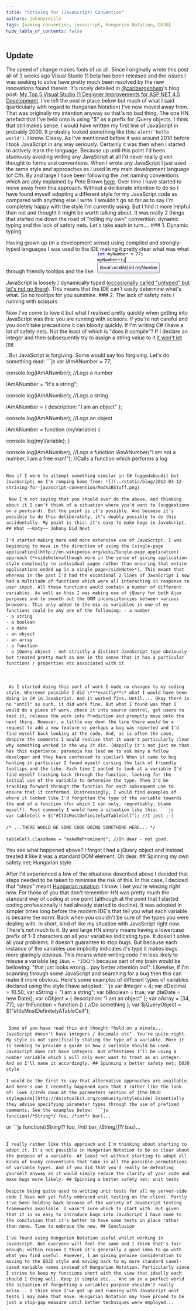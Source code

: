 ```yaml
---
title: "Striving for (JavaScript) Convention"
authors: johnnyreilly
tags: [naming convention, javascript, Hungarian Notation, DOJO]
hide_table_of_contents: false
---
```

## Update

 The speed of change makes fools of us all. Since I originally wrote this post all of 3 weeks ago Visual Studio 11 beta has been released and the issues I was seeking to solve have pretty much been resolved by the new innovations found therein. It's nicely detailed in [@carlbergenhem](http://www.twitter.com/carlbergenhem)'s blog post: [My Top 5 Visual Studio 11 Designer Improvements for ASP.NET 4.5 Development](http://blogs.telerik.com/blogs/posts/12-03-26/my-top-5-visual-studio-11-designer-improvements-for-asp-net-4-5-development.aspx). I've left the post in place below but much of what I said (particularly with regard to Hungarian Notation) I've now moved away from. That was originally my intention anyway so that's no bad thing. The one HN artefact that I've held onto is using "$" as a prefix for jQuery objects. I think that still makes sense. I would have written my first line of JavaScript in probably 2000. It probably looked something like this: `alert('hello world')`. I know. Classy. As I've mentioned before it was around 2010 before I took JavaScript in any way seriously. Certainly it was then when I started to actively learn the language. Because up until this point I'd been studiously avoiding writing any JavaScript at all I'd never really given thought to forms and conventions. When I wrote any JavaScript I just used the same style and approaches as I used in my main development language (of C#). By and large I have been following the .net naming conventions which are ably explained by Pete Brown [here](http://10rem.net/articles/net-naming-conventions-and-programming-standards---best-practices). Over time I have started to move away from this approach. Without a deliberate intention to do so I have found myself adopting a different style for my JavaScript code as compared with anything else I write. I wouldn't go so far as to say I'm completely happy with the style I'm currently using. But I find it more helpful than not and thought it might be worth talking about. It was really 2 things that started me down the road of "rolling my own" convention: dynamic typing and the lack of safety nets. Let's take each in turn.... ### 1\. Dynamic typing

 Having grown up (in a development sense) using compiled and strongly-typed languages I was used to the IDE making it pretty clear what was what through friendly tooltips and the like: ![](../static/blog/2012-03-12-striving-for-javascript-convention/IDE.png)

 JavaScript is loosely / dynamically typed ([occasionally called "untyped" but let's not go there](http://stackoverflow.com/questions/9154388/does-untyped-also-mean-dynamically-typed-in-the-academic-cs-world)). This means that the IDE can't easily determine what's what. So no tooltips for you sunshine. ### 2\. The lack of safety nets / running with scissors

 Now I've come to love it but what I realised pretty quickly when getting into JavaScript was this: you are running with scissors. If you're not careful and you don't take precautions it can bloody quickly. If I'm writing C# I have a lot of safety nets. Not the least of which is "does it compile"? If I declare an integer and then subsequently try to assign a string value to it <u>it won't let me</u>

. But JavaScript is forgiving. Some would say too forgiving. Let's do something mad: ```js
var iAmANumber = 77;

console.log(iAmANumber); //Logs a number

iAmANumber = "It's a string";

console.log(iAmANumber); //Logs a string

iAmANumber = { 
  description: "I am an object"
};

console.log(iAmANumber); //Logs an object

iAmANumber = function (myVariable) {

  console.log(myVariable);
}

console.log(iAmANumber); //Logs a function
iAmANumber("I am not a number, I am a free man!"); //Calls a function which performs a log
```

Now if I were to attempt something similar in C# fuggedaboudit but JavaScript; no I'm romping home free: ![](../static/blog/2012-03-12-striving-for-javascript-convention/Mad%2BStuff.png)

 Now I'm not saying that you should ever do the above, and thinking about it I can't think of a situation where you'd want to (suggestions on a postcard). But the point is it's possible. And because it's possible to do this deliberately, it's doubly possible to do this accidentally. My point is this: it's easy to make bugs in JavaScript. ## What ~~Katy~~ Johnny Did Next

I'd started making more and more extensive use of JavaScript. I was beginning to move in the direction of using the [single-page application](http://en.wikipedia.org/wiki/Single-page_application) approach (*<sideNote>although more in the sense of giving application style complexity to individual pages rather than ensuring that entire applications ended up in a single page</sideNote>*). This meant that whereas in the past I'd had the occasional 2 lines of JavaScript I now had a multitude of functions which were all interacting in response to user input. All these functions would contain a number of different variables. As well as this I was making use of jQuery for both Ajax purposes and to smooth out the DOM inconsistencies between various browsers. This only added to the mix as variables in one of my functions could be any one of the following: - a number
- a string
- a boolean
- a date
- an object
- an array
- a function
- a jQuery object - not strictly a distinct JavaScript type obviously but treated pretty much as one in the sense that it has a particular functions / properties etc associated with it



 As I started doing this sort of work I made no changes to my coding style. Wherever possible I did \***exactly**\* what I would have been doing in C# in JavaScript. And it worked fine. Until.... Okay there is no "until" as such, it did work fine. But what I found was that I would do a piece of work, check it into source control, get users to test it, release the work into Production and promptly move onto the next thing. However, a little way down the line there would be a request to add a new feature or perhaps a bug was reported and I'd find myself back looking at the code. And, as is often the case, despite the comments I would realise that it wasn't particularly clear why something worked in the way it did. (Happily it's not just me that has this experience, paranoia has lead me to ask many a fellow developer and they have confessed to similar) When it came to bug hunting in particular I found myself cursing the lack of friendly tooltips and the like. Each time I wanted to look at a variable I'd find myself tracking back through the function, looking for the initial use of the variable to determine the type. Then I'd be tracking forward through the function for each subsequent use to ensure that it conformed. Distressingly, I would find examples of where it looked like I'd forgotten the type of the variable towards the end of a function (for which I can only, regrettably, blame myself). Most commonly I would have a situation like this: ```js
var tableCell = $("#ItIsMostDefinitelyATableCell"); //I jest ;-)

/* ...THERE WOULD BE SOME CODE DOING SOMETHING HERE... */

tableCell.className = "makeMeProminent"; //Oh dear - not good.
```

 You see what happened above? I forgot I had a jQuery object and instead treated it like it was a standard DOM element. Oh dear. ## Spinning my own safety net; Hungarian style

 After I'd experienced a few of the situations described above I decided that steps needed to be taken to minimise the risk of this. In this case, I decided that "steps" meant [Hungarian notation](http://en.wikipedia.org/wiki/Hungarian_notation). I know. I bet you're wincing right now. For those of you that don't remember HN was pretty much the standard way of coding at one point (although at the point that I started coding professionally it had already started to decline). It was adopted in simpler times long before the modern IDE's that tell you what each variable is became the norm. Back when you couldn't be sure of the types you were dealing with. In short, kind of like my situation with JavaScript right now. There's not much to it. By and large HN simply means having a lowercase prefix of 1-3 characters on all your variables indicating type. It doesn't solve all your problems. It doesn't guarantee to stop bugs. But because each instance of the variables use implicitly indicates it's type it makes bugs more glaringly obvious. This means when writing code I'm less likely to misuse a variable (eg `iNum = "JIKJ"`) because part of my brain would be bellowing: "that just looks wrong... pay better attention lad!". Likewise, if I'm scanning through some JavaScript and searching for a bug then this can make it more obvious. Here's some examples of different types of variables declared using the style I have adopted: ```js
var iInteger = 4;
var dDecimal = 10.50;
var sString = "I am a string";
var bBoolean = true;
var dteDate = new Date();
var oObject = {
  description: "I am an object"
};
var aArray = [34, 77];
var fnFunction = function () {
  //Do something
};
var $jQueryObject = $("#ItIsMostDefinitelyATableCell");
```

 Some of you have read this and thought "hold on a minute... JavaScript doesn't have integers / decimals etc". You're quite right. My style is not specifically stating the type of a variable. More it is seeking to provide a guide on how a variable should be used. JavaScript does not have integers. But oftentimes I'll be using a number variable which i will only ever want to treat as an integer. And so I'll name it accordingly. ## Spinning a better safety net; DOJO style

I would be the first to say that alternative approaches are available. And here's one I recently happened upon that I rather like the look of: look 2/3rds down at the parameters section of [the DOJO styleguide](http://dojotoolkit.org/community/styleGuide) Essentially they advise specifying parameter types through the use of prefixed comments. See the examples below: ```js
function(/*String*/ foo, /*int*/ bar)...
```

or ```js
function(/*String?*/ foo, /*int*/ bar, /*String[]?*/ baz)...
```

I really rather like this approach and I'm thinking about starting to adopt it. It's not possible in Hungarian Notation to be so clear about the purpose of a variable. At least not without starting to adopt all kinds of kooky conventions that take in all the possible permutations of variable types. And if you did that you'd really be defeating yourself anyway as it would simply reduce the clarity of your code and make bugs more likely. ## Spinning a better safety net; unit tests

Despite being quite used to writing unit tests for all my server-side code I have not yet fully embraced unit testing on the client. Partly I've been holding back because of the variety of JavaScript testing frameworks available. I wasn't sure which to start with. But given that it is so easy to introduce bugs into JavaScript I have come to the conclusion that it's better to have some tests in place rather than none. Time to embrace the new. ## Conclusion

I've found using Hungarian Notation useful whilst working in JavaScript. Not everyone will feel the same and I think that's fair enough; within reason I think it's generally a good idea to go with what you find useful. However, I am giving genuine consideration to moving to the DOJO style and moving back to my more standard camel-cased variable names instead of Hungarian Notation. Particularly since I strive to keep my functions short with the view that ideally each should 1 thing well. Keep it simple etc... And so in a perfect world the situation of forgetting a variables purpose shouldn't really arise... I think once I've got up and running with JavaScript unit tests I may make that move. Hungarian Notation may have proved to be just a stop-gap measure until better techniques were employed... 
